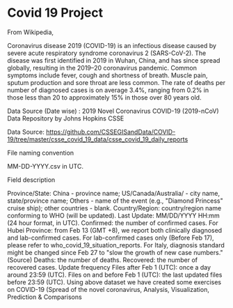 # Covid 19 Project

From Wikipedia,

Coronavirus disease 2019 (COVID-19) is an infectious disease caused by severe acute respiratory syndrome coronavirus 2 (SARS-CoV-2). The disease was first identified in 2019 in Wuhan, China, and has since spread globally, resulting in the 2019–20 coronavirus pandemic. Common symptoms include fever, cough and shortness of breath. Muscle pain, sputum production and sore throat are less common. The rate of deaths per number of diagnosed cases is on average 3.4%, ranging from 0.2% in those less than 20 to approximately 15% in those over 80 years old.

Data Source (Date wise) : 2019 Novel Coronavirus COVID-19 (2019-nCoV) Data Repository by Johns Hopkins CSSE

Data Source: https://github.com/CSSEGISandData/COVID-19/tree/master/csse_covid_19_data/csse_covid_19_daily_reports

File naming convention

MM-DD-YYYY.csv in UTC.

Field description

Province/State: China - province name; US/Canada/Australia/ - city name, state/province name; Others - name of the event (e.g., "Diamond Princess" cruise ship); other countries - blank.
Country/Region: country/region name conforming to WHO (will be updated).
Last Update: MM/DD/YYYY HH:mm (24 hour format, in UTC).
Confirmed: the number of confirmed cases. For Hubei Province: from Feb 13 (GMT +8), we report both clinically diagnosed and lab-confirmed cases. For lab-confirmed cases only (Before Feb 17), please refer to who_covid_19_situation_reports. For Italy, diagnosis standard might be changed since Feb 27 to "slow the growth of new case numbers." (Source)
Deaths: the number of deaths.
Recovered: the number of recovered cases.
Update frequency
Files after Feb 1 (UTC): once a day around 23:59 (UTC).
Files on and before Feb 1 (UTC): the last updated files before 23:59 (UTC).
Using above dataset we have created some exercises on COVID-19 (Spread of the novel coronavirus, Analysis, Visualization, Prediction & Comparisons